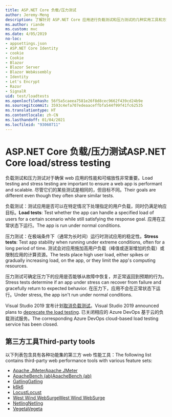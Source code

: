 ```yaml
---
title: ASP.NET Core 负载/压力测试
author: Jeremy-Meng
description: 了解针对 ASP.NET Core 应用进行负载测试和压力测试的几种实用工具和方法。
ms.author: riande
ms.custom: mvc
ms.date: 4/05/2019
no-loc:
- appsettings.json
- ASP.NET Core Identity
- cookie
- Cookie
- Blazor
- Blazor Server
- Blazor WebAssembly
- Identity
- Let's Encrypt
- Razor
- SignalR
uid: test/loadtests
ms.openlocfilehash: 56f5a5caeea7581e26f8d8cec9662f439cd24b9e
ms.sourcegitcommit: 3593c4efa707edeaaceffbfa544f99f41fc62535
ms.translationtype: HT
ms.contentlocale: zh-CN
ms.lasthandoff: 01/04/2021
ms.locfileid: "93060711"
---
```

# <a name="aspnet-core-loadstress-testing"></a><span data-ttu-id="c00d0-103">ASP.NET Core 负载/压力测试</span><span class="sxs-lookup"><span data-stu-id="c00d0-103">ASP.NET Core load/stress testing</span></span>

<span data-ttu-id="c00d0-104">负载测试和压力测试对于确保 web 应用的性能和可缩放性非常重要。</span><span class="sxs-lookup"><span data-stu-id="c00d0-104">Load testing and stress testing are important to ensure a web app is performant and scalable.</span></span> <span data-ttu-id="c00d0-105">尽管它们的某些测试是相同的，但目标不同。</span><span class="sxs-lookup"><span data-stu-id="c00d0-105">Their goals are different even though they often share similar tests.</span></span>

<span data-ttu-id="c00d0-106">负载测试：测试应用是否可以在特定情况下处理指定的用户负载，同时仍满足响应目标。</span><span class="sxs-lookup"><span data-stu-id="c00d0-106">**Load tests**: Test whether the app can handle a specified load of users for a certain scenario while still satisfying the response goal.</span></span> <span data-ttu-id="c00d0-107">应用在正常状态下运行。</span><span class="sxs-lookup"><span data-stu-id="c00d0-107">The app is run under normal conditions.</span></span>

<span data-ttu-id="c00d0-108">压力测试：在极端条件下（通常为长时间）运行时测试应用的稳定性。</span><span class="sxs-lookup"><span data-stu-id="c00d0-108">**Stress tests**: Test app stability when running under extreme conditions, often for a long period of time.</span></span> <span data-ttu-id="c00d0-109">测试会对应用施加高用户负载（峰值或逐渐增加的负载）或限制应用的计算资源。</span><span class="sxs-lookup"><span data-stu-id="c00d0-109">The tests place high user load, either spikes or gradually increasing load, on the app, or they limit the app's computing resources.</span></span>

<span data-ttu-id="c00d0-110">压力测试可确定压力下的应用是否能够从故障中恢复，并正常返回到预期的行为。</span><span class="sxs-lookup"><span data-stu-id="c00d0-110">Stress tests determine if an app under stress can recover from failure and gracefully return to expected behavior.</span></span> <span data-ttu-id="c00d0-111">在压力下，应用不会在正常状态下运行。</span><span class="sxs-lookup"><span data-stu-id="c00d0-111">Under stress, the app isn't run under normal conditions.</span></span>

<span data-ttu-id="c00d0-112">Visual Studio 2019 宣布计划[取消负载测试](https://devblogs.microsoft.com/devops/cloud-based-load-testing-service-eol/)。</span><span class="sxs-lookup"><span data-stu-id="c00d0-112">Visual Studio 2019 announced plans to [deprecate the load testing](https://devblogs.microsoft.com/devops/cloud-based-load-testing-service-eol/).</span></span> <span data-ttu-id="c00d0-113">已关闭相应的 Azure DevOps 基于云的负载测试服务。</span><span class="sxs-lookup"><span data-stu-id="c00d0-113">The corresponding Azure DevOps cloud-based load testing service has been closed.</span></span>

## <a name="third-party-tools"></a><span data-ttu-id="c00d0-114">第三方工具</span><span class="sxs-lookup"><span data-stu-id="c00d0-114">Third-party tools</span></span>

<span data-ttu-id="c00d0-115">以下列表包含具有各种功能集的第三方 web 性能工具：</span><span class="sxs-lookup"><span data-stu-id="c00d0-115">The following list contains third-party web performance tools with various feature sets:</span></span>

* [<span data-ttu-id="c00d0-116">Apache JMeter</span><span class="sxs-lookup"><span data-stu-id="c00d0-116">Apache JMeter</span></span>](https://jmeter.apache.org/)
* [<span data-ttu-id="c00d0-117">ApacheBench (ab)</span><span class="sxs-lookup"><span data-stu-id="c00d0-117">ApacheBench (ab)</span></span>](https://httpd.apache.org/docs/2.4/programs/ab.html)
* [<span data-ttu-id="c00d0-118">Gatling</span><span class="sxs-lookup"><span data-stu-id="c00d0-118">Gatling</span></span>](https://gatling.io/)
* [<span data-ttu-id="c00d0-119">k6</span><span class="sxs-lookup"><span data-stu-id="c00d0-119">k6</span></span>](https://k6.io)
* [<span data-ttu-id="c00d0-120">Locust</span><span class="sxs-lookup"><span data-stu-id="c00d0-120">Locust</span></span>](https://locust.io/)
* [<span data-ttu-id="c00d0-121">West Wind WebSurge</span><span class="sxs-lookup"><span data-stu-id="c00d0-121">West Wind WebSurge</span></span>](https://websurge.west-wind.com/)
* [<span data-ttu-id="c00d0-122">Netling</span><span class="sxs-lookup"><span data-stu-id="c00d0-122">Netling</span></span>](https://github.com/hallatore/Netling)
* [<span data-ttu-id="c00d0-123">Vegeta</span><span class="sxs-lookup"><span data-stu-id="c00d0-123">Vegeta</span></span>](https://github.com/tsenart/vegeta)